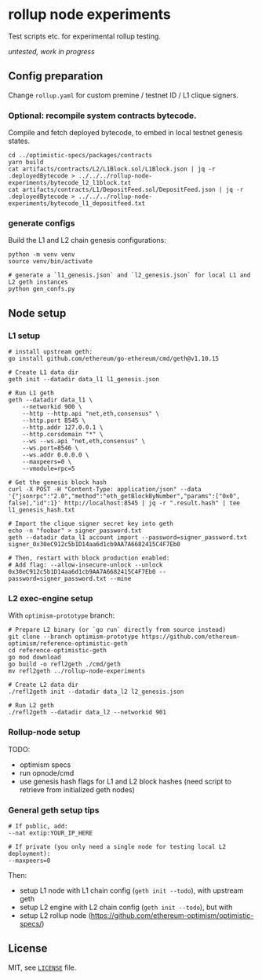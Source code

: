 # rollup node experiments

Test scripts etc. for experimental rollup testing.

*untested, work in progress*

## Config preparation

Change `rollup.yaml` for custom premine / testnet ID / L1 clique signers.

### Optional: recompile system contracts bytecode.

Compile and fetch deployed bytecode, to embed in local testnet genesis states.
```shell
cd ../optimistic-specs/packages/contracts
yarn build
cat artifacts/contracts/L2/L1Block.sol/L1Block.json | jq -r .deployedBytecode > ../../../rollup-node-experiments/bytecode_l2_l1block.txt
cat artifacts/contracts/L1/DepositFeed.sol/DepositFeed.json | jq -r .deployedBytecode > ../../../rollup-node-experiments/bytecode_l1_depositfeed.txt
```

### generate configs

Build the L1 and L2 chain genesis configurations:
```shell
python -m venv venv
source venv/bin/activate

# generate a `l1_genesis.json` and `l2_genesis.json` for local L1 and L2 geth instances
python gen_confs.py
```

## Node setup

### L1 setup

```shell
# install upstream geth:
go install github.com/ethereum/go-ethereum/cmd/geth@v1.10.15

# Create L1 data dir
geth init --datadir data_l1 l1_genesis.json

# Run L1 geth
geth --datadir data_l1 \
    --networkid 900 \
    --http --http.api "net,eth,consensus" \
    --http.port 8545 \
    --http.addr 127.0.0.1 \
    --http.corsdomain "*" \
    --ws --ws.api "net,eth,consensus" \
    --ws.port=8546 \
    --ws.addr 0.0.0.0 \
    --maxpeers=0 \
    --vmodule=rpc=5

# Get the genesis block hash
curl -X POST -H "Content-Type: application/json" --data '{"jsonrpc":"2.0","method":"eth_getBlockByNumber","params":["0x0", false],"id":1}' http://localhost:8545 | jq -r ".result.hash" | tee l1_genesis_hash.txt

# Import the clique signer secret key into geth
echo -n "foobar" > signer_password.txt
geth --datadir data_l1 account import --password=signer_password.txt signer_0x30eC912c5b1D14aa6d1cb9AA7A6682415C4F7Eb0

# Then, restart with block production enabled:
# Add flag: --allow-insecure-unlock --unlock 0x30eC912c5b1D14aa6d1cb9AA7A6682415C4F7Eb0 --password=signer_password.txt --mine
```

### L2 exec-engine setup

With  `optimism-prototype` branch:

```shell
# Prepare L2 binary (or `go run` directly from source instead)
git clone --branch optimism-prototype https://github.com/ethereum-optimism/reference-optimistic-geth
cd reference-optimistic-geth
go mod download
go build -o refl2geth ./cmd/geth
mv refl2geth ../rollup-node-experiments

# Create L2 data dir
./refl2geth init --datadir data_l2 l2_genesis.json

# Run L2 geth
./refl2geth --datadir data_l2 --networkid 901
```

### Rollup-node setup

TODO:
- optimism specs
- run opnode/cmd
- use genesis hash flags for L1 and L2 block hashes (need script to retrieve from initialized geth nodes)

### General geth setup tips

```
# If public, add:
--nat extip:YOUR_IP_HERE

# If private (you only need a single node for testing local L2 deployment):
--maxpeers=0
```

Then:
- setup L1 node with L1 chain config (`geth init --todo`), with upstream geth
- setup L2 engine with L2 chain config (`geth init --todo`), but with 
- setup L2 rollup node (https://github.com/ethereum-optimism/optimistic-specs/)

## License

MIT, see [`LICENSE`](./LICENSE) file.

